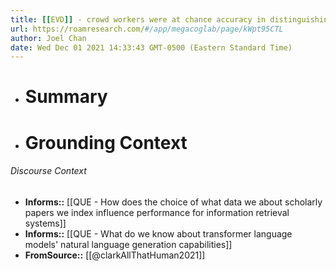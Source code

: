 ```yaml
---
title: [[EVD]] - crowd workers were at chance accuracy in distinguishing human-written from GPT-3-written stories, news stories, and recipes - [[@clarkAllThatHuman2021]]
url: https://roamresearch.com/#/app/megacoglab/page/kWpt95CTL
author: Joel Chan
date: Wed Dec 01 2021 14:33:43 GMT-0500 (Eastern Standard Time)
---
```


- # Summary
- # Grounding Context

###### Discourse Context

- **Informs::** [[QUE - How does the choice of what data we about scholarly papers we index influence performance for information retrieval systems]]
- **Informs::** [[QUE - What do we know about transformer language models' natural language generation capabilities]]
- **FromSource::** [[@clarkAllThatHuman2021]]
